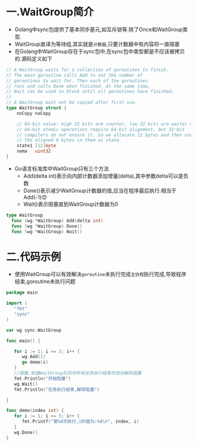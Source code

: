 # 一.WaitGroup简介

* Golang中sync包提供了基本同步基元,如互斥锁等.除了Once和WaitGroup类型.
* WaitGroup直译为等待组,其实就是`计数器`,只要计数器中有内容将一直阻塞
* 在Golang中WaitGroup存在于sync包中,在sync包中类型都是不应该被拷贝的.源码定义如下

```go
// A WaitGroup waits for a collection of goroutines to finish.
// The main goroutine calls Add to set the number of
// goroutines to wait for. Then each of the goroutines
// runs and calls Done when finished. At the same time,
// Wait can be used to block until all goroutines have finished.
//
// A WaitGroup must not be copied after first use.
type WaitGroup struct {
	noCopy noCopy

	// 64-bit value: high 32 bits are counter, low 32 bits are waiter count.
	// 64-bit atomic operations require 64-bit alignment, but 32-bit
	// compilers do not ensure it. So we allocate 12 bytes and then use
	// the aligned 8 bytes in them as state.
	state1 [12]byte
	sema   uint32
}
```

* Go语言标准库中WaitGroup只有三个方法
  * Add(delta int)表示向内部计数器添加增量(delta),其中参数delta可以是负数
  * Done()表示减少WaitGroup计数器的值,应当在程序最后执行.相当于Add(-1):blush:
  * Wait()表示阻塞直到WaitGroup计数器为0

```go
type WaitGroup
  func (wg *WaitGroup) Add(delta int)
  func (wg *WaitGroup) Done()
  func (wg *WaitGroup) Wait()
```


# 二.代码示例

* 使用WaitGroup可以有效解决`goroutine`未执行完成`主协程`执行完成,导致程序结束,goroutine未执行问题

```go
package main

import (
   "fmt"
   "sync"
)

var wg sync.WaitGroup

func main() {

   for i := 1; i <= 3; i++ {
      wg.Add(1)
      go demo(i)
   }
   //阻塞,知道WaitGroup队列中所有任务执行结束时自动解除阻塞
   fmt.Println("开始阻塞")
   wg.Wait()
   fmt.Println("任务执行结束,解除阻塞")

}

func demo(index int) {
   for i := 1; i <= 5; i++ {
      fmt.Printf("第%d次执行,i的值为:%d\n", index, i)
   }
   wg.Done()
}
```